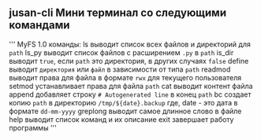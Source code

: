
## jusan-cli Мини терминал со следующими командами
'''
MyFS 1.0 команды:
ls <path>               выводит список всех файлов и директорий для `path`
ls_py <path>            выводит список файлов с расширением `.py` в `path`
is_dir <path>           выводит `true`, если `path` это директория, в других случаях `false`
define <path>           выводит `директория` или `файл` в зависимости от типа `path`
readmod <path>          выводит права для файла в формате `rwx` для текущего пользователя
setmod <path> <perm>    устанавливает права для файла `path`
cat <path>              выводит контент файла
append <path>           добавляет строку `# Autogenerated line` в конец `path`
bc <path>               создает копию `path` в директорию `/tmp/${date}.backup` где, date - это дата в формате `dd-mm-yyyy`
greplong <path>         выводит самое длинное слово в файле
help                    выводит список команд и их описание
exit                    завершает работу программы
'''
